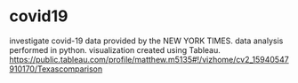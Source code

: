 # covid19
investigate covid-19 data provided by the NEW YORK TIMES.
data analysis performed in python.
visualization created using Tableau.
https://public.tableau.com/profile/matthew.m5135#!/vizhome/cv2_15940547910170/Texascomparison

